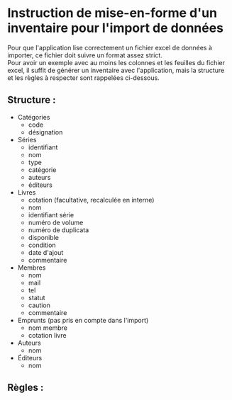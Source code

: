 # Instruction de mise-en-forme d'un inventaire pour l'import de données

Pour que l'application lise correctement un fichier excel de données à importer, ce fichier doit suivre un format assez strict.</br>
Pour avoir un exemple avec au moins les colonnes et les feuilles du fichier excel, il suffit de générer un inventaire avec l'application, mais la structure et les règles à respecter sont rappelées ci-dessous.

## Structure :
- Catégories
    - code
    - désignation
- Séries
    - identifiant
    - nom
    - type
    - catégorie
    - auteurs
    - éditeurs
- Livres
    - cotation (facultative, recalculée en interne)
    - nom
    - identifiant série
    - numéro de volume
    - numéro de duplicata
    - disponible
    - condition
    - date d'ajout
    - commentaire
- Membres
    - nom
    - mail
    - tel
    - statut
    - caution
    - commentaire
- Emprunts (pas pris en compte dans l'import)
    - nom membre
    - cotation livre
- Auteurs
    - nom
- Éditeurs
    - nom

## Règles :

# 